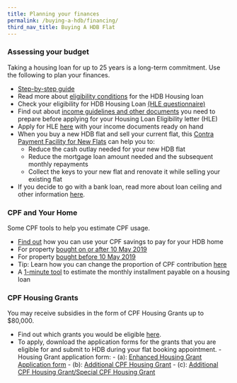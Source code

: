 ```yaml
---
title: Planning your finances
permalink: /buying-a-hdb/financing/
third_nav_title: Buying A HDB Flat
---
```


### Assessing your budget

Taking a housing loan for up to 25 years is a long-term commitment. Use the following to plan your finances.

- [Step-by-step guide](https://hdb.gov.sg/cs/infoweb/residential/financing-a-flat-purchase/step-by-step-guide-to-financial-planning)
- Read more about [eligibility conditions](https://hdb.gov.sg/cs/infoweb/residential/financing-a-flat-purchase/housing-loan-from-hdb/eligibility-conditions) for the HDB Housing loan
- Check your eligibility for HDB Housing Loan [(HLE questionnaire)](https://services2.hdb.gov.sg/webapp/BP13EligCheck/BP13SHome?strSystem=CHECK)
- Find out about [income guidelines and other documents](https://hdb.gov.sg/cs/infoweb/residential/financing-a-flat-purchase/housing-loan-from-hdb/income-guidelines-and-other-documents) you need to prepare before applying for your Housing Loan Eligibility letter (HLE)
- Apply for HLE [here](https://services2.hdb.gov.sg/webapp/BP27AWHLEApplication/BP27SHome) with your income documents ready on hand
- When you buy a new HDB flat and sell your current flat, this [Contra Payment Facility for New Flats](https://hdb.gov.sg/cs/infoweb/residential/financing-a-flat-purchase/housing-loan-from-hdb/contra-payment-facility-for-new-flats) can help you to:
    - Reduce the cash outlay needed for your new HDB flat
    - Reduce the mortgage loan amount needed and the subsequent monthly repayments
    - Collect the keys to your new flat and renovate it while selling your existing flat
- If you decide to go with a bank loan, read more about loan ceiling and other information [here](https://hdb.gov.sg/cs/infoweb/residential/financing-a-flat-purchase/housing-loan-from-banks).

### CPF and Your Home

Some CPF tools to help you estimate CPF usage.

- [Find out](https://www.cpf.gov.sg/Members/Schemes/schemes/housing/public-housing-scheme) how you can use your CPF savings to pay for your HDB home
- For property [bought on or after 10 May 2019](https://www.cpf.gov.sg/eSvc/Web/Schemes/CpfHousingUsage/Input1)
- For property [bought before 10 May 2019](https://www.cpf.gov.sg/eSvc/Web/Schemes/CpfHousingWithdrawalLimits/CpfHousingWithdrawalLimits)
- Tip: Learn how you can change the proportion of CPF contribution [here](https://www.cpf.gov.sg/members/FAQ/schemes/housing/housing-scheme/FAQDetails?category=housing&group=Housing+Scheme&ajfaqid=2185620&folderid=11415)
- A [1-minute tool](https://www.cpf.gov.sg/eSvc/Web/Schemes/MonthlyInstallment/MonthlyInstallmentCalculate) to estimate the monthly installment payable on a housing loan

### CPF Housing Grants

You may receive subsidies in the form of CPF Housing Grants up to $80,000. 

- Find out which grants you would be eligible [here](https://www.hdb.gov.sg/cs/infoweb/residential/buying-a-flat/new/cpf-housing-grants-for-hdb-flats).
- To apply, download the application forms for the grants that you are eligible for and submit to HDB during your flat booking appointment. 
    -Housing Grant application form:
        - (a): [Enhanced Housing Grant Application form](https://www.hdb.gov.sg/cs/infoweb/doc/ehg-form)
        - (b): [Additional CPF Housing Grant](https://www.hdb.gov.sg/cs/infoweb/doc/ahg-form)
        - (c): [Additional CPF Housing Grant/Special CPF Housing Grant](https://www.hdb.gov.sg/cs/infoweb/doc/ahg/shg-form)
